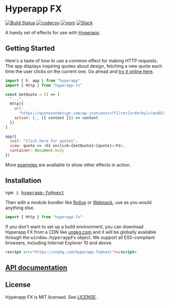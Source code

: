# Hyperapp FX

[![Build Status](https://travis-ci.org/okwolf/hyperapp-fx.svg?branch=HAv2)](https://travis-ci.org/okwolf/hyperapp-fx)
[![codecov](https://codecov.io/gh/okwolf/hyperapp-fx/branch/HAv2/graph/badge.svg)](https://codecov.io/gh/okwolf/hyperapp-fx/branch/HAv2)
[![npm](https://img.shields.io/npm/v/hyperapp-fx/next.svg)](https://www.npmjs.com/package/hyperapp-fx/v/next)
[![Slack](https://hyperappjs.herokuapp.com/badge.svg)](https://hyperappjs.herokuapp.com "Join us")

A handy set of effects for use with [Hyperapp](https://github.com/jorgebucaran/hyperapp).

## Getting Started

Here's a taste of how to use a common effect for making HTTP requests. The app displays inspiring quotes about design, fetching a new quote each time the user clicks on the current one. Go ahead and [try it online here](https://codepen.io/okwolf/pen/vPbMaa?editors=0010).

```js
import { h, app } from "hyperapp"
import { Http } from "hyperapp-fx"

const GetQuote = () => [
  "...",
  Http({
    url:
      "https://quotesondesign.com/wp-json/posts?filter[orderby]=rand&filter[posts_per_page]=1",
    action: (_, [{ content }]) => content
  })
]

app({
  init: "Click here for quotes",
  view: quote => <h1 onclick={GetQuote}>{quote}</h1>,
  container: document.body
})
```

More [examples](https://codepen.io/collection/ArmxQj) are available to show other effects in action.

## Installation

<pre>
npm i <a href=https://www.npmjs.com/package/hyperapp-fx/v/next>hyperapp-fx@next</a>
</pre>

Then with a module bundler like [Rollup](https://rollupjs.org) or [Webpack](https://webpack.js.org), use as you would anything else.

```js
import { Http } from "hyperapp-fx"
```

If you don't want to set up a build environment, you can download Hyperapp FX from a CDN like [unpkg.com](https://unpkg.com/hyperapp-fx@next) and it will be globally available through the <samp>window.hyperappFx</samp> object. We support all ES5-compliant browsers, including Internet Explorer 10 and above.

```html
<script src="https://unpkg.com/hyperapp-fx@next"></script>
```

## [API documentation](api.md)

## License

Hyperapp FX is MIT licensed. See [LICENSE](LICENSE.md).
